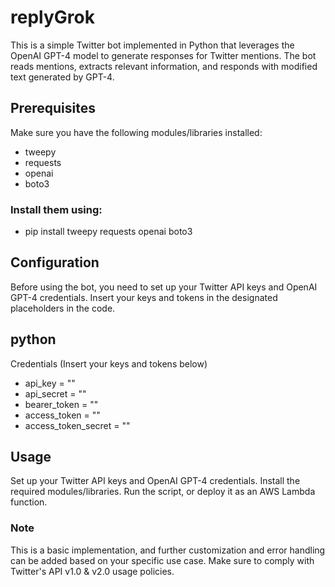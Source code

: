 # replyGrok
This is a simple Twitter bot implemented in Python that leverages the OpenAI GPT-4 model to generate responses for Twitter mentions. 
The bot reads mentions, extracts relevant information, and responds with modified text generated by GPT-4.

## Prerequisites
Make sure you have the following modules/libraries installed:

- tweepy
- requests
- openai
- boto3
  
### Install them using:
- pip install tweepy requests openai boto3

## Configuration
Before using the bot, you need to set up your Twitter API keys and OpenAI GPT-4 credentials. Insert your keys and tokens in the designated placeholders in the code.

## python
Credentials (Insert your keys and tokens below)
- api_key = ""
- api_secret = ""
- bearer_token = ""
- access_token = ""
- access_token_secret = ""

## Usage
Set up your Twitter API keys and OpenAI GPT-4 credentials.
Install the required modules/libraries.
Run the script, or deploy it as an AWS Lambda function.

### Note
This is a basic implementation, and further customization and error handling can be added based on your specific use case. Make sure to comply with Twitter's API v1.0 & v2.0 usage policies.


